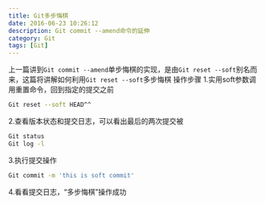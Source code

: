 ```yaml
---
title: Git多步悔棋
date: 2016-06-23 10:26:12
description: Git commit --amend命令的延伸
category: Git
tags: [Git]
---
```


上一篇讲到`Git commit --amend`单步悔棋的实现，是由`Git reset --soft`别名而来，这篇将讲解如何利用`Git reset --soft`多步悔棋
操作步骤
1.实用soft参数调用重置命令，回到指定的提交之前
``` bash
Git reset --soft HEAD^^
```
2.查看版本状态和提交日志，可以看出最后的两次提交被
``` bash
Git status
Git log -l
```
3.执行提交操作
``` bash
Git commit -m 'this is soft commit'
```
4.看看提交日志，“多步悔棋”操作成功

